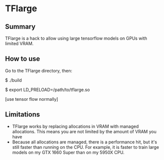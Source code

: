 # TFlarge

## Summary
TFlarge is a hack to allow using large tensorflow models on GPUs with limited VRAM.


## How to use
Go to the TFlarge directory, then:

$ ./build

$ export LD_PRELOAD=/path/to/tflarge.so

[use tensor flow normally]


## Limitations
* TFlarge works by replacing allocations in VRAM with managed allocations.
  This means you are not limited by the amount of VRAM you have
* Because all allocations are managed, there is a performance hit, but it's
  still faster than running on the CPU. For example, it is faster to train
  large models on my GTX 1660 Super than on my 5950X CPU.

